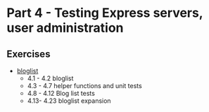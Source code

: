 # Part 4 - Testing Express servers, user administration

## Exercises

- [bloglist](bloglist)
    - 4.1 - 4.2 bloglist
    - 4.3 - 4.7 helper functions and unit tests
    - 4.8 - 4.12 Blog list tests
    - 4.13- 4.23 bloglist expansion
